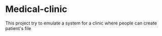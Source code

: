 # Medical-clinic
This project try to emulate a system for a clinic where people can create patient's file
